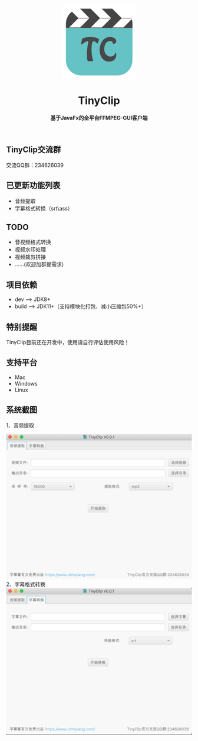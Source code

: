 <div align="center">
	<a href="https://www.zimujiang.com/tinyclip">
		<img src="doc/image/icon.png" width="200" height="200">
	</a>
	<h1>TinyClip</h1>
	<p>
		<b>基于JavaFx的全平台FFMPEG-GUI客户端</b>
	</p>
	<br>
</div>

## TinyClip交流群
交流QQ群：234626039

## 已更新功能列表
* 音频提取
* 字幕格式转换（srt\ass）

## TODO
* 音视频格式转换
* 视频水印处理
* 视频裁剪拼接
* ......(欢迎加群提需求)

## 项目依赖
* dev --> JDK8+
* build --> JDK11+（支持模块化打包，减小压缩包50%+）

## 特别提醒
TinyClip目前还在开发中，使用请自行评估使用风险！

## 支持平台
* Mac
* Windows
* Linux

## 系统截图
1、音频提取
<div align="center">
    <img src="doc/image/1.png">
</div>
2、字幕格式转换
<div align="center">
    <img src="doc/image/2.png">
</div>